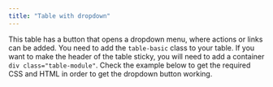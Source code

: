 ```yaml
---
title: "Table with dropdown"
---
```


This table has a button that opens a dropdown menu, where actions or links can be added.
You need to add the `table-basic` class to your table. If you want to make the header of the table sticky, you will need to add a container `div class="table-module"`.
Check the example below to get the required CSS and HTML in order to get the dropdown button working.
